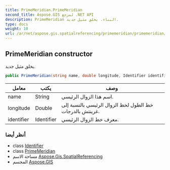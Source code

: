 ```yaml
---
title: PrimeMeridian.PrimeMeridian
second_title: Aspose.GIS لمرجع .NET API
description: PrimeMeridian البناء. يخلق مثيل جديد.
type: docs
weight: 10
url: /ar/net/aspose.gis.spatialreferencing/primemeridian/primemeridian/
---
```

## PrimeMeridian constructor

يخلق مثيل جديد.

```csharp
public PrimeMeridian(string name, double longitude, Identifier identifier = null)
```

| معامل | يكتب | وصف |
| --- | --- | --- |
| name | String | اسم هذا الزوال الرئيسي. |
| longitude | Double | خط الطول لخط الزوال الرئيسي بالنسبة إلى غرينتش بالدرجات. |
| identifier | Identifier | معرف خط الزوال الرئيسي. |

### أنظر أيضا

* class [Identifier](../../identifier/)
* class [PrimeMeridian](../)
* مساحة الاسم [Aspose.Gis.SpatialReferencing](../../primemeridian/)
* المجسم [Aspose.GIS](../../../)


